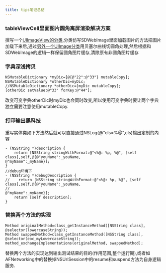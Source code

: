 ```yaml
---
title: tips笔记总结
---
```


### tableViewCell里面图片圆角离屏渲染解决方案
撰写一个[UIImageView的分类](https://github.com/MyExam-hu/SummaryPro/blob/master/SummaryPro/Category/UIImageView%2BImageViewRadius.m),分类仿写SDWebImage里面加载图片的方法把图片加载下来后,通过[另外一个UIImage分类](https://github.com/MyExam-hu/SummaryPro/blob/master/SummaryPro/Category/UIImage%2BImageRadius.m)用贝塞尔曲线切圆角处理,然后根据和SDWebImage的逻辑一样保留圆角图片缓存,清除原有非圆角图片缓存

### 字典深浅拷贝
```
NSMutableDictionary *myDic=[@{@"22":@"33"} mutableCopy];
NSMutableDictionary *otherDic=myDic;
//NSMutableDictionary *otherDic=[myDic mutableCopy];
[otherDic setValue:@"33" forKey:@"44"];
```
改变可变字典otherDic时myDic也会同时改变,所以使用可变字典时要让两个字典独立需要注意使用mutableCopy.

### 打印输出黑科技
重写实体类如下方法然后就可以直接通过NSLog(@"cls=%@",cls)输出定制的内容

```
- (NSString *)description {
    return [NSString stringWithFormat:@"<%@: %p, %@", [self class],self,@{@"youName":_youName,                                                                                             @"myName":_myName}];
}
//debug环境下
- (NSString *)debugDescription {
//    return [NSString stringWithFormat:@"<%@: %p, %@", [self class],self,@{@"youName":_youName,
//                                                                          @"myName":_myName}];
    return [self description];
}
```

### 替换两个方法的实现
```
Method originalMethod=class_getInstanceMethod([NSString class], @selector(lowercaseString));
Method swappedMethod=class_getInstanceMethod([NSString class], @selector(eoc_myLowercaseString));
method_exchangeImplementations(originalMethod, swappedMethod);
```
替换两个方法的实现达到输出测试结果的目的(作用范围,整个运行期),或者如AFNetworking中的替换掉NSUrlSession中的resume和suspend方法为自身逻辑服务.